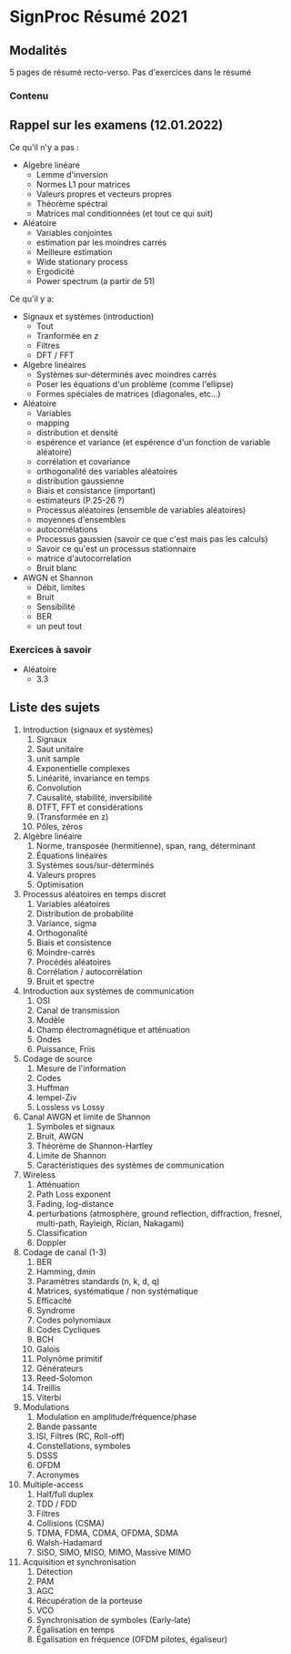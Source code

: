 # SignProc Résumé 2021

## Modalités

5 pages de résumé recto-verso. Pas d'exercices dans le résumé

### Contenu

## Rappel sur les examens (12.01.2022)

Ce qu'il n'y a pas :

- Algebre linéare
  - Lemme d'inversion
  - Normes L1 pour matrices
  - Valeurs propres et vecteurs propres
  - Théorème spéctral
  - Matrices mal conditionnées (et tout ce qui suit)
- Aléatoire
  - Variables conjointes
  - estimation par les moindres carrés
  - Meilleure estimation
  - Wide stationary process
  - Ergodicité
  - Power spectrum (a partir de 51)

Ce qu'il y a:

- Signaux et systèmes (introduction)
  - Tout
  - Tranformée en $z$
  - Filtres
  - DFT / FFT
- Algebre linéaires
  - Systèmes sur-déterminés avec moindres carrés
  - Poser les équations d'un problème (comme l'ellipse)
  - Formes spéciales de matrices (diagonales, etc...)
- Aléatoire
  - Variables
  - mapping
  - distribution et densité
  - espérence et variance (et espérence d'un fonction de variable aléatoire)
  - corrélation et covariance
  - orthogonalité des variables aléatoires
  - distribution gaussienne
  - Biais et consistance (important)
  - estimateurs (P.25-26 ?)
  - Processus aléatoires (ensemble de variables aléatoires)
  - moyennes d'ensembles
  - autocorrélations
  - Processus gaussien (savoir ce que c'est mais pas les calculs)
  - Savoir ce qu'est un processus stationnaire
  - matrice d'autocorrelation
  - Bruit blanc
- AWGN et Shannon
  - Débit, limites
  - Bruit
  - Sensibilité
  - BER
  - un peut tout

### Exercices à savoir

- Aléatoire
  - 3.3

## Liste des sujets

1) Introduction (signaux et systèmes)
   1) Signaux
   2) Saut unitaire
   3) unit sample
   4) Exponentielle complexes
   5) Linéarité, invariance en temps
   6) Convolution
   7) Causalité, stabilité, inversibilité
   8) DTFT, FFT et considérations
   9) (Transformée en z)
   10) Pôles, zéros
2) Algèbre linéaire
   1) Norme, transposée (hermitienne), span, rang, déterminant
   2) Équations linéaires
   3) Systèmes sous/sur-déterminés
   4) Valeurs propres
   5) Optimisation
3) Processus aléatoires en temps discret
   1) Variables aléatoires
   2) Distribution de probabilité
   3) Variance, sigma
   4) Orthogonalité
   5) Biais et consistence
   6) Moindre-carrés
   7) Procédés aléatoires
   8) Corrélation / autocorrélation
   9) Bruit et spectre
4) Introduction aux systèmes de communication
    1) OSI
    2) Canal de transmission
    3) Modèle
    4) Champ électromagnétique et atténuation
    5) Ondes
    6) Puissance, Friis
5) Codage de source
   1) Mesure de l'information
   2) Codes
   3) Huffman
   4) lempel-Ziv
   5) Lossless vs Lossy
6) Canal AWGN et limite de Shannon
   1) Symboles et signaux
   2) Bruit, AWGN
   3) Théorème de Shannon-Hartley
   4) Limite de Shannon
   5) Caractéristiques des systèmes de communication
7) Wireless
   1) Atténuation
   2) Path Loss exponent
   3) Fading, log-distance
   4) perturbations (atmosphère, ground reflection, diffraction, fresnel, multi-path, Rayleigh, Rician, Nakagami)
   5) Classification
   6) Doppler
8) Codage de canal (1-3)
   1) BER
   2) Hamming, dmin
   3) Paramètres standards (n, k, d, q)
   4) Matrices, systématique / non systématique
   5) Efficacité
   6) Syndrome
   7) Codes polynomiaux
   8) Codes Cycliques
   9) BCH
   10) Galois
   11) Polynôme primitif
   12) Générateurs
   13) Reed-Solomon
   14) Treillis
   15) Viterbi
9) Modulations
   1) Modulation en amplitude/fréquence/phase
   2) Bande passante
   3) ISI, Filtres (RC, Roll-off)
   4) Constellations, symboles
   5) DSSS
   6) OFDM
   7) Acronymes
10) Multiple-access
    1) Half/full duplex
    2) TDD / FDD
    3) Filtres
    4) Collisions (CSMA)
    5) TDMA, FDMA, CDMA, OFDMA, SDMA
    6) Walsh-Hadamard
    7) SISO, SIMO, MISO, MIMO, Massive MIMO
11) Acquisition et synchronisation
    1) Détection
    2) PAM
    3) AGC
    4) Récupération de la porteuse
    5) VCO
    6) Synchronisation de symboles (Early-late)
    7) Égalisation en temps
    8) Égalisation en fréquence (OFDM pilotes, égaliseur)